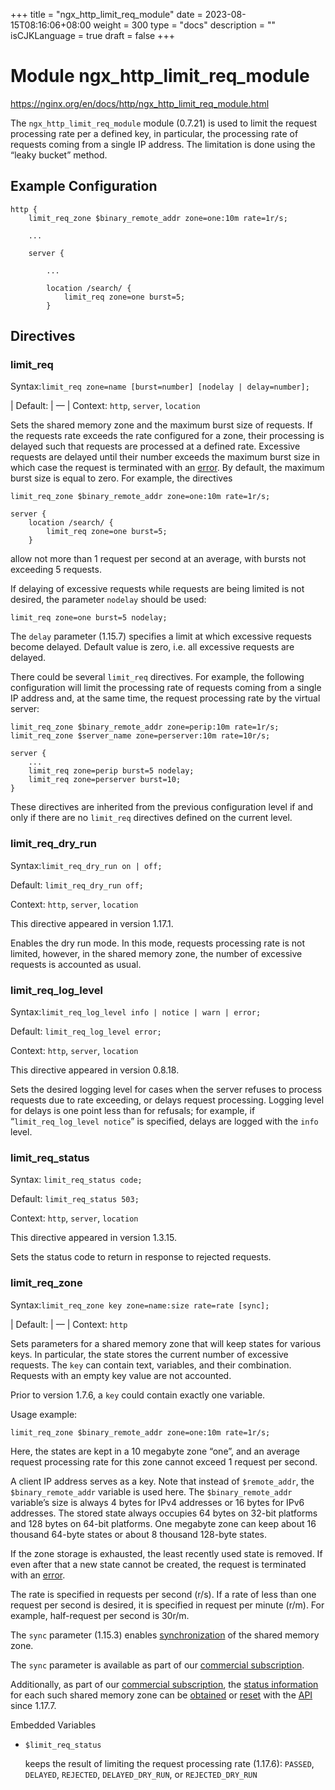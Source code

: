 +++
title = "ngx_http_limit_req_module"
date = 2023-08-15T08:16:06+08:00
weight = 300
type = "docs"
description = ""
isCJKLanguage = true
draft = false
+++

# Module ngx_http_limit_req_module

https://nginx.org/en/docs/http/ngx_http_limit_req_module.html



The `ngx_http_limit_req_module` module (0.7.21) is used to limit the request processing rate per a defined key, in particular, the processing rate of requests coming from a single IP address. The limitation is done using the “leaky bucket” method.



## Example Configuration



```
http {
    limit_req_zone $binary_remote_addr zone=one:10m rate=1r/s;

    ...

    server {

        ...

        location /search/ {
            limit_req zone=one burst=5;
        }
```





## Directives



### limit_req

  Syntax:`limit_req zone=name [burst=number] [nodelay | delay=number];`

| Default: | —                                                            |
  Context: `http`, `server`, `location`


Sets the shared memory zone and the maximum burst size of requests. If the requests rate exceeds the rate configured for a zone, their processing is delayed such that requests are processed at a defined rate. Excessive requests are delayed until their number exceeds the maximum burst size in which case the request is terminated with an [error](https://nginx.org/en/docs/http/ngx_http_limit_req_module.html#limit_req_status). By default, the maximum burst size is equal to zero. For example, the directives

```
limit_req_zone $binary_remote_addr zone=one:10m rate=1r/s;

server {
    location /search/ {
        limit_req zone=one burst=5;
    }
```

allow not more than 1 request per second at an average, with bursts not exceeding 5 requests.

If delaying of excessive requests while requests are being limited is not desired, the parameter `nodelay` should be used:

```
limit_req zone=one burst=5 nodelay;
```





The `delay` parameter (1.15.7) specifies a limit at which excessive requests become delayed. Default value is zero, i.e. all excessive requests are delayed.

There could be several `limit_req` directives. For example, the following configuration will limit the processing rate of requests coming from a single IP address and, at the same time, the request processing rate by the virtual server:

```
limit_req_zone $binary_remote_addr zone=perip:10m rate=1r/s;
limit_req_zone $server_name zone=perserver:10m rate=10r/s;

server {
    ...
    limit_req zone=perip burst=5 nodelay;
    limit_req zone=perserver burst=10;
}
```



These directives are inherited from the previous configuration level if and only if there are no `limit_req` directives defined on the current level.



### limit_req_dry_run

  Syntax:`limit_req_dry_run on | off;`

  Default: `limit_req_dry_run off;`

  Context: `http`, `server`, `location`


This directive appeared in version 1.17.1.

Enables the dry run mode. In this mode, requests processing rate is not limited, however, in the shared memory zone, the number of excessive requests is accounted as usual.



### limit_req_log_level

  Syntax:`limit_req_log_level info | notice | warn | error;`

  Default: `limit_req_log_level error;`

  Context: `http`, `server`, `location`


This directive appeared in version 0.8.18.

Sets the desired logging level for cases when the server refuses to process requests due to rate exceeding, or delays request processing. Logging level for delays is one point less than for refusals; for example, if “`limit_req_log_level notice`” is specified, delays are logged with the `info` level.



### limit_req_status

  Syntax:  `limit_req_status code;`

  Default: `limit_req_status 503;`

  Context: `http`, `server`, `location`


This directive appeared in version 1.3.15.

Sets the status code to return in response to rejected requests.



### limit_req_zone

  Syntax:`limit_req_zone key zone=name:size rate=rate [sync];`

| Default: | —                                                     |
  Context: `http`


Sets parameters for a shared memory zone that will keep states for various keys. In particular, the state stores the current number of excessive requests. The `key` can contain text, variables, and their combination. Requests with an empty key value are not accounted.

Prior to version 1.7.6, a `key` could contain exactly one variable.

Usage example:

```
limit_req_zone $binary_remote_addr zone=one:10m rate=1r/s;
```



Here, the states are kept in a 10 megabyte zone “one”, and an average request processing rate for this zone cannot exceed 1 request per second.

A client IP address serves as a key. Note that instead of `$remote_addr`, the `$binary_remote_addr` variable is used here. The `$binary_remote_addr` variable’s size is always 4 bytes for IPv4 addresses or 16 bytes for IPv6 addresses. The stored state always occupies 64 bytes on 32-bit platforms and 128 bytes on 64-bit platforms. One megabyte zone can keep about 16 thousand 64-byte states or about 8 thousand 128-byte states.

If the zone storage is exhausted, the least recently used state is removed. If even after that a new state cannot be created, the request is terminated with an [error](https://nginx.org/en/docs/http/ngx_http_limit_req_module.html#limit_req_status).

The rate is specified in requests per second (r/s). If a rate of less than one request per second is desired, it is specified in request per minute (r/m). For example, half-request per second is 30r/m.



The `sync` parameter (1.15.3) enables [synchronization](https://nginx.org/en/docs/stream/ngx_stream_zone_sync_module.html#zone_sync) of the shared memory zone.

The `sync` parameter is available as part of our [commercial subscription](http://nginx.com/products/).





Additionally, as part of our [commercial subscription](http://nginx.com/products/), the [status information](https://nginx.org/en/docs/http/ngx_http_api_module.html#http_limit_reqs_) for each such shared memory zone can be [obtained](https://nginx.org/en/docs/http/ngx_http_api_module.html#getHttpLimitReqZone) or [reset](https://nginx.org/en/docs/http/ngx_http_api_module.html#deleteHttpLimitReqZoneStat) with the [API](https://nginx.org/en/docs/http/ngx_http_api_module.html) since 1.17.7.





Embedded Variables



- `$limit_req_status`

  keeps the result of limiting the request processing rate (1.17.6): `PASSED`, `DELAYED`, `REJECTED`, `DELAYED_DRY_RUN`, or `REJECTED_DRY_RUN`